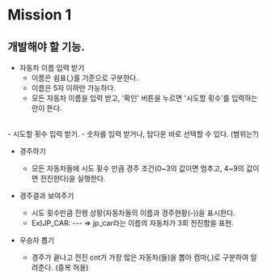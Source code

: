 # Mission 1

## 개발해야 할 기능.

- 자동차 이름 입력 받기
  - 이름은 쉼표(,)를 기준으로 구분한다. 
  - 이름은 5자 이하만 가능하다.
  - 모든 자동차 이름을 입력 받고, '확인' 버튼을 누르면 '시도할 횟수'를 입력하는 란이 뜬다.
<br/>
- 시도할 횟수 입력 받기.
  - 숫자를 입력 받거나, 탑다운 바로 선택할 수 있다. (범위는?)
  
- 경주하기
  - 모든 자동차들에 시도 횟수 만큼 경주 조건(0~3의 값이면 멈추고, 4~9의 값이면 전진한다)을 실행한다.

- 경주결과 보여주기
  - 시도 횟수만큼 진행 상황(자동차들의 이름과 경주현황(-))을 표시한다.
  - Ex)JP_CAR: ---    => jp_car라는 이름의 자동차가 3회 전진함을 표현.
  
- 우승자 뽑기
  - 경주가 끝나고 전진 cnt가 가장 많은 자동차(들)을 뽑아 컴마(,)로 구분하여 알려준다. (중복 허용)